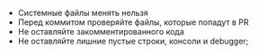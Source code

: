 * Системные файлы менять нельзя
* Перед коммитом проверяйте файлы, которые попадут в PR
* Не оставляйте закомментированного кода
* Не оставляйте лишние пустые строки, консоли и debugger; 
